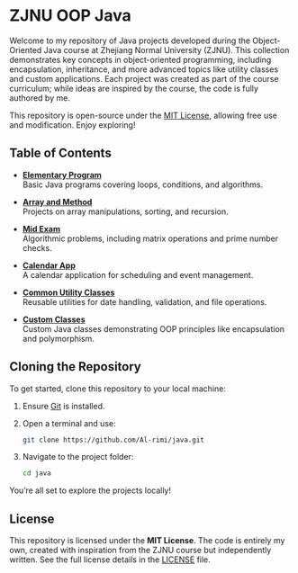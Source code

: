 # ZJNU OOP Java

Welcome to my repository of Java projects developed during the Object-Oriented Java course at Zhejiang Normal University (ZJNU). This collection demonstrates key concepts in object-oriented programming, including encapsulation, inheritance, and more advanced topics like utility classes and custom applications. Each project was created as part of the course curriculum; while ideas are inspired by the course, the code is fully authored by me.

This repository is open-source under the [MIT License](LICENSE), allowing free use and modification. Enjoy exploring!


## Table of Contents

- **[Elementary Program](./Elementary-Program)**  
  Basic Java programs covering loops, conditions, and algorithms.

- **[Array and Method](./Array-and-Method)**  
  Projects on array manipulations, sorting, and recursion.

- **[Mid Exam](./Mid-Exam)**  
  Algorithmic problems, including matrix operations and prime number checks.

- **[Calendar App](./Calendar-App)**  
  A calendar application for scheduling and event management.

- **[Common Utility Classes](./Common-Utility-Classes)**  
  Reusable utilities for date handling, validation, and file operations.

- **[Custom Classes](./Custom-Classes)**  
  Custom Java classes demonstrating OOP principles like encapsulation and polymorphism.


## Cloning the Repository

To get started, clone this repository to your local machine:

1. Ensure [Git](https://git-scm.com/) is installed.
2. Open a terminal and use:

   ```bash
   git clone https://github.com/Al-rimi/java.git
   ```

3. Navigate to the project folder:

   ```bash
   cd java
   ```

You’re all set to explore the projects locally!


## License

This repository is licensed under the **MIT License**. The code is entirely my own, created with inspiration from the ZJNU course but independently written. See the full license details in the [LICENSE](LICENSE) file.

